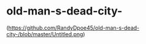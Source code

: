 # old-man-s-dead-city-

(https://github.com/RandyDpoe45/old-man-s-dead-city-/blob/master/Untitled.png)
